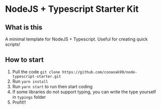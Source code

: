 # NodeJS + Typescript Starter Kit

## What is this

A minimal template for NodeJS + Typescript. Useful for creating quick scripts!

## How to start

1. Pull the code `git clone https://github.com/conanak99/node-typescript-starter.git`
2. Run `yarn install`
3. Run `yarn start` to run then start coding
4. If some libraries do not support typing, you can write the type yourself in `typings` folder
5. Profit!!
